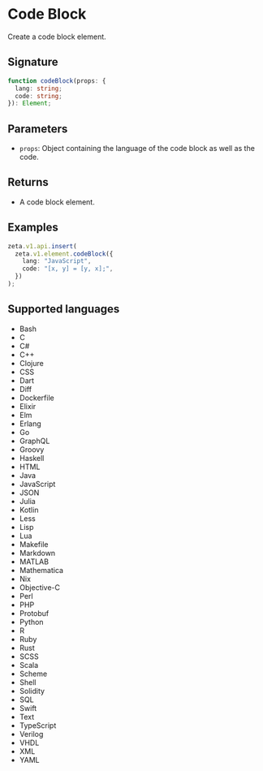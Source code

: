 # Code Block

Create a code block element.

## Signature

```TypeScript
function codeBlock(props: {
  lang: string;
  code: string;
}): Element;
```

## Parameters

- `props`: Object containing the language of the code block as well as the code.

## Returns

- A code block element.

## Examples

```TypeScript
zeta.v1.api.insert(
  zeta.v1.element.codeBlock({
    lang: "JavaScript",
    code: "[x, y] = [y, x];",
  })
);
```

## Supported languages

- Bash
- C
- C#
- C++
- Clojure
- CSS
- Dart
- Diff
- Dockerfile
- Elixir
- Elm
- Erlang
- Go
- GraphQL
- Groovy
- Haskell
- HTML
- Java
- JavaScript
- JSON
- Julia
- Kotlin
- Less
- Lisp
- Lua
- Makefile
- Markdown
- MATLAB
- Mathematica
- Nix
- Objective-C
- Perl
- PHP
- Protobuf
- Python
- R
- Ruby
- Rust
- SCSS
- Scala
- Scheme
- Shell
- Solidity
- SQL
- Swift
- Text
- TypeScript
- Verilog
- VHDL
- XML
- YAML
